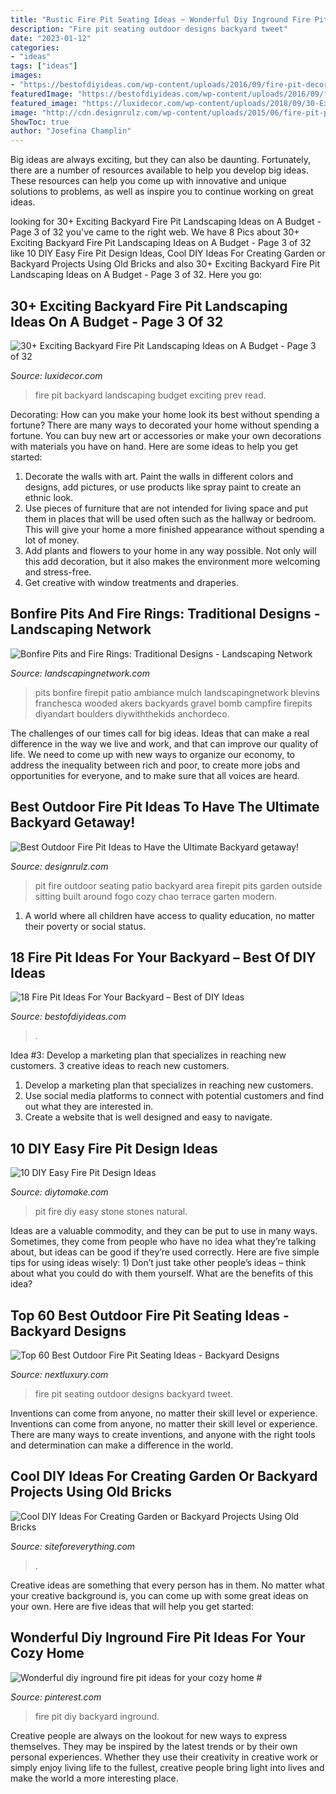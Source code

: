 ```yaml
---
title: "Rustic Fire Pit Seating Ideas ~ Wonderful Diy Inground Fire Pit Ideas For Your Cozy Home #"
description: "Fire pit seating outdoor designs backyard tweet"
date: "2023-01-12"
categories:
- "ideas"
tags: ["ideas"]
images:
- "https://bestofdiyideas.com/wp-content/uploads/2016/09/fire-pit-decoration-for-your-backyard.jpg"
featuredImage: "https://bestofdiyideas.com/wp-content/uploads/2016/09/fire-pit-decoration-for-your-backyard.jpg"
featured_image: "https://luxidecor.com/wp-content/uploads/2018/09/30-Exciting-Backyard-Fire-Pit-Landscaping-Ideas-on-A-Budget-3.jpg"
image: "http://cdn.designrulz.com/wp-content/uploads/2015/06/fire-pit-patio-Design-Ideas-3.jpg"
ShowToc: true
author: "Josefina Champlin"
---
```



Big ideas are always exciting, but they can also be daunting. Fortunately, there are a number of resources available to help you develop big ideas. These resources can help you come up with innovative and unique solutions to problems, as well as inspire you to continue working on great ideas.

	

		
looking for 30+ Exciting Backyard Fire Pit Landscaping Ideas on A Budget - Page 3 of 32 you've came to the right web. We have 8 Pics about 30+ Exciting Backyard Fire Pit Landscaping Ideas on A Budget - Page 3 of 32 like 10 DIY Easy Fire Pit Design Ideas, Cool DIY Ideas For Creating Garden or Backyard Projects Using Old Bricks and also 30+ Exciting Backyard Fire Pit Landscaping Ideas on A Budget - Page 3 of 32. Here you go:
		
    
## 30+ Exciting Backyard Fire Pit Landscaping Ideas On A Budget - Page 3 Of 32

<img loading=lazy src="https://luxidecor.com/wp-content/uploads/2018/09/30-Exciting-Backyard-Fire-Pit-Landscaping-Ideas-on-A-Budget-3.jpg" onerror="this.onerror=null;this.src='https://tse2.mm.bing.net/th?id=OIP.tJjXzi2jrUY6CdsU1kZ-qAHaFj&amp;pid=15.1';" alt="30+ Exciting Backyard Fire Pit Landscaping Ideas on A Budget - Page 3 of 32">

_Source: luxidecor.com_

>fire pit backyard landscaping budget exciting prev read. 

	

Decorating: How can you make your home look its best without spending a fortune?
There are many ways to decorated your home without spending a fortune. You can buy new art or accessories or make your own decorations with materials you have on hand. Here are some ideas to help you get started: 
1. Decorate the walls with art. Paint the walls in different colors and designs, add pictures, or use products like spray paint to create an ethnic look. 
2. Use pieces of furniture that are not intended for living space and put them in places that will be used often such as the hallway or bedroom. This will give your home a more finished appearance without spending a lot of money. 
3. Add plants and flowers to your home in any way possible. Not only will this add decoration, but it also makes the environment more welcoming and stress-free. 
4. Get creative with window treatments and draperies.

    
## Bonfire Pits And Fire Rings: Traditional Designs - Landscaping Network

<img loading=lazy src="https://images.landscapingnetwork.com/pictures/images/675x529Max/site_8/ambiance-gardens_409.jpg" onerror="this.onerror=null;this.src='https://tse4.mm.bing.net/th?id=OIP.3XXmWpRNBkeRYY5C98RAtQHaFj&amp;pid=15.1';" alt="Bonfire Pits and Fire Rings: Traditional Designs - Landscaping Network">

_Source: landscapingnetwork.com_

>pits bonfire firepit patio ambiance mulch landscapingnetwork blevins franchesca wooded akers backyards gravel bomb campfire firepits diyandart boulders diywiththekids anchordeco. 

	

The challenges of our times call for big ideas. Ideas that can make a real difference in the way we live and work, and that can improve our quality of life. We need to come up with new ways to organize our economy, to address the inequality between rich and poor, to create more jobs and opportunities for everyone, and to make sure that all voices are heard.

    
## Best Outdoor Fire Pit Ideas To Have The Ultimate Backyard Getaway!

<img loading=lazy src="http://cdn.designrulz.com/wp-content/uploads/2015/06/fire-pit-patio-Design-Ideas-3.jpg" onerror="this.onerror=null;this.src='https://tse4.mm.bing.net/th?id=OIP.taqC7-JYO18PveVwXmDnHQHaJ4&amp;pid=15.1';" alt="Best Outdoor Fire Pit Ideas to Have the Ultimate Backyard getaway!">

_Source: designrulz.com_

>pit fire outdoor seating patio backyard area firepit pits garden outside sitting built around fogo cozy chao terrace garten modern. 

	

1. A world where all children have access to quality education, no matter their poverty or social status. 

    
## 18 Fire Pit Ideas For Your Backyard – Best Of DIY Ideas

<img loading=lazy src="https://bestofdiyideas.com/wp-content/uploads/2016/09/fire-pit-decoration-for-your-backyard.jpg" onerror="this.onerror=null;this.src='https://tse3.mm.bing.net/th?id=OIP.zakKILpxQJ30i3AGjbtcDwHaJ4&amp;pid=15.1';" alt="18 Fire Pit Ideas For Your Backyard – Best of DIY Ideas">

_Source: bestofdiyideas.com_

>. 

	

Idea #3: Develop a marketing plan that specializes in reaching new customers.
3 creative ideas to reach new customers.
1. Develop a marketing plan that specializes in reaching new customers. 
2. Use social media platforms to connect with potential customers and find out what they are interested in. 
3. Create a website that is well designed and easy to navigate.

    
## 10 DIY Easy Fire Pit Design Ideas

<img loading=lazy src="https://www.diytomake.com/wp-content/uploads/2015/08/Unique-stone-fire-pit-ideas.jpg" onerror="this.onerror=null;this.src='https://tse3.mm.bing.net/th?id=OIP.xeS-mDkqED80TiOo5vV6QwHaFj&amp;pid=15.1';" alt="10 DIY Easy Fire Pit Design Ideas">

_Source: diytomake.com_

>pit fire diy easy stone stones natural. 

	

Ideas are a valuable commodity, and they can be put to use in many ways. Sometimes, they come from people who have no idea what they’re talking about, but ideas can be good if they’re used correctly. Here are five simple tips for using ideas wisely: 1) Don’t just take other people’s ideas – think about what you could do with them yourself. What are the benefits of this idea?

    
## Top 60 Best Outdoor Fire Pit Seating Ideas - Backyard Designs

<img loading=lazy src="http://nextluxury.com/wp-content/uploads/home-design-ideas-fire-pit-seating.jpg" onerror="this.onerror=null;this.src='https://tse2.mm.bing.net/th?id=OIP.9Tmwm3OulN4RlFY18nNdPgAAAA&amp;pid=15.1';" alt="Top 60 Best Outdoor Fire Pit Seating Ideas - Backyard Designs">

_Source: nextluxury.com_

>fire pit seating outdoor designs backyard tweet. 

	

Inventions can come from anyone, no matter their skill level or experience.
Inventions can come from anyone, no matter their skill level or experience. There are many ways to create inventions, and anyone with the right tools and determination can make a difference in the world.

    
## Cool DIY Ideas For Creating Garden Or Backyard Projects Using Old Bricks

<img loading=lazy src="https://siteforeverything.com/wp-content/uploads/2017/05/Brick-Backyard-17.jpg" onerror="this.onerror=null;this.src='https://tse2.mm.bing.net/th?id=OIP.S6NyV5uncik7BWMeyC9tXAHaHS&amp;pid=15.1';" alt="Cool DIY Ideas For Creating Garden or Backyard Projects Using Old Bricks">

_Source: siteforeverything.com_

>. 

	

Creative ideas are something that every person has in them. No matter what your creative background is, you can come up with some great ideas on your own. Here are five ideas that will help you get started: 

    
## Wonderful Diy Inground Fire Pit Ideas For Your Cozy Home #

<img loading=lazy src="https://i.pinimg.com/736x/f4/c8/0d/f4c80d7b44741b8aefbf781553198409.jpg" onerror="this.onerror=null;this.src='https://tse4.mm.bing.net/th?id=OIP.l_Z23NF6BIdS2GAD3ncg8AHaJ3&amp;pid=15.1';" alt="Wonderful diy inground fire pit ideas for your cozy home #">

_Source: pinterest.com_

>fire pit diy backyard inground. 

	

Creative people are always on the lookout for new ways to express themselves. They may be inspired by the latest trends or by their own personal experiences. Whether they use their creativity in creative work or simply enjoy living life to the fullest, creative people bring light into lives and make the world a more interesting place.

